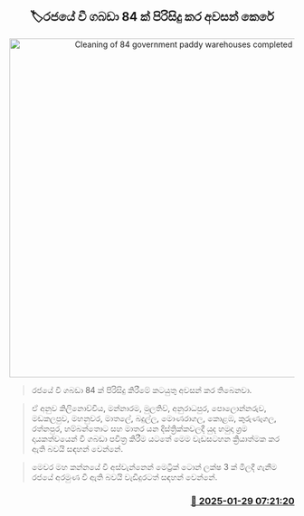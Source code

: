 <p align='center'><b><h2 align='center' title='Cleaning of 84 government paddy warehouses completed'>🏷රජයේ වී ගබඩා 84 ක් පිරිසිදු කර අවසන් කෙරේ</h2></b></p>
<p align='center'><img src='https://helakuru.sgp1.cdn.digitaloceanspaces.com/esana/images/lib/wee-stock.jpg' width='600' alt='Cleaning of 84 government paddy warehouses completed'></p>

> රජයේ වී ගබඩා 84 ක් පිරිසිදු කිරීමේ කටයුතු අවසන් කර තිබෙනවා.

> ඒ අනුව කිලිනොච්චිය, මන්නාරම, මුලතිව්, අනුරාධපුර, පොලොන්නරුව, මඩකලපුව, මහනුවර, මාතලේ, බදුල්ල, මොණරාගල, කොළඹ, කුරුණෑගල, රත්නපුර, හම්බන්තොට සහ මාතර යන දිස්ත්‍රික්කවලදී යුද හමුදා ශ්‍රම දායකත්වයෙන් වී ගබඩා පවිත්‍ර කිරීම යටතේ මෙම වැඩසටහන ක්‍රියාත්මක කර ඇති බවයි සඳහන් වෙන්නේ.

> මෙවර මහ කන්නයේ වී අස්වැන්නෙන් මෙට්‍රික් ටොන් ලක්ෂ 3 ක් මිලදී ගැනීම රජයේ අරමුණ වී ඇති බවයි වැඩිදුරටත් සඳහන් වෙන්නේ.



<h3 align='right'><a href='https://www.helakuru.lk/esana/p/106975/'>📅 2025-01-29 07:21:20</a></h3>

